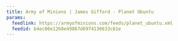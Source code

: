 ```yaml
---
title: Army of Minions | James Gifford - Planet Ubuntu
params:
  feedlink: https://armyofminions.com/feeds/planet_ubuntu.xml
  feedid: b4ec06e1268e49867d6974136633c61e
---
```

